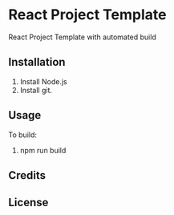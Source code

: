 # React Project Template

React Project Template with automated build

## Installation
1. Install Node.js
2. Install git.

## Usage

To build:
1. npm run build

## Credits

## License